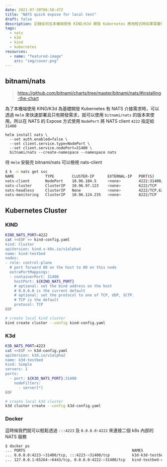```yaml
---
date: 2021-07-30T06:58:47Z
title: "NATS quick expose for local test"
draft: false
description: 記錄如何在本機端使用 KIND/K3d 開發 Kubernetes 應用程式時如果需要使用 NATS 時，在不使用 Ingress 時快速 Expose NTAS 給 Client 使用
tags:
  - nats
  - k3d
  - kind
  - kubernetes
resources:
  - name: "featured-image"
    src: "img/cover.png"
---
```


<!--more-->

## bitnami/nats

> https://github.com/bitnami/charts/tree/master/bitnami/nats/#installing-the-chart

為了本機端使用 KIND/K3d 為基礎開發 Kubernetes 有 NATS 介接需求時，可以透過 `Helm` 來快速部署且只有開發需求，就可以使用 `bitnami/nats` 的版本來使用。所以在 NATS 的 Expose 方式使用 `NodePort` 將 NATS client `4222` 指定給 `31400`

```
helm install nats \
  --set auth.enabled=false \
  --set client.service.type=NodePort \
  --set client.service.nodePort=31400 \
  bitnami/nats --create-namespace --namespace nats
```

待 `Helm` 安裝完 bitnami/nats 可以檢視 nats-client

```bash
$ k -n nats get svc
NAME              TYPE        CLUSTER-IP      EXTERNAL-IP   PORT(S)             AGE
nats-client       NodePort    10.96.104.5     <none>        4222:31400/TCP      20m
nats-cluster      ClusterIP   10.96.97.123    <none>        6222/TCP            20m
nats-headless     ClusterIP   None            <none>        4222/TCP,6222/TCP   20m
nats-monitoring   ClusterIP   10.96.124.235   <none>        8222/TCP            20m
```

## Kubernetes Cluster

### KIND

```bash
KIND_NATS_PORT=4222
cat <<EOF >> kind-config.yaml
kind: Cluster
apiVersion: kind.x-k8s.io/v1alpha4
name: kind-testbed
nodes:
- role: control-plane
  # port forward 80 on the host to 80 on this node
  extraPortMappings:
  - containerPort: 31400
    hostPort: ${KIND_NATS_PORT}
    # optional: set the bind address on the host
    # 0.0.0.0 is the current default
    # optional: set the protocol to one of TCP, UDP, SCTP.
    # TCP is the default
    protocol: TCP
EOF

# create local kind cluster
kind create cluster --config kind-config.yaml
```

### K3d

```bash
K3D_NATS_PORT=4223
cat <<EOF >> k3d-config.yaml
apiVersion: k3d.io/v1alpha2
name: k3d-testbed
kind: Simple
servers: 1
ports:
  - port: ${K3D_NATS_PORT}:31400
    nodeFilters:
      - server[*]
EOF

# create local k3d cluster
k3d cluster create --config k3d-config.yaml
```

### Docker

這時候我們就可以輕鬆透過 `:::4223` 及 `0.0.0.0:4222` 來連接二個 k8s 內部的 NATS 服務

```bash
$ docker ps
... PORTS                                                NAMES
... 0.0.0.0:4223->31400/tcp, :::4223->31400/tcp          k3d-k3d-testbed-server-0
... 127.0.0.1:65264->6443/tcp, 0.0.0.0:4222->31400/tcp   kind-testbed-control-plane
```